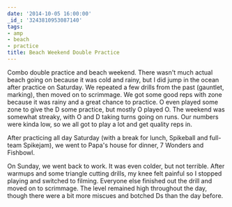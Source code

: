 ```yaml
---
date: '2014-10-05 16:00:00'
_id_: '3243810953087140'
tags:
- amp
- beach
- practice
title: Beach Weekend Double Practice
---
```


Combo double practice and beach weekend. There wasn't much actual beach going on because it was cold and rainy, but I did jump in the ocean after practice
on Saturday. We repeated a few drills from the past (gauntlet, marking), then moved on to scrimmage. We got some good reps with zone because it was rainy
and a great chance to practice. O even played some zone to give the D some practice, but mostly O played O. The weekend was somewhat streaky, with O and D
taking turns going on runs. Our numbers were kinda low, so we all got to play a lot and get quality reps in. 

After practicing all day Saturday (with a break for lunch, Spikeball and full-team Spikejam), we went to Papa's house for dinner, 7 Wonders and Fishbowl.

On Sunday, we went back to work. It was even colder, but not terrible. After warmups and some triangle cutting drills, my knee felt painful so I stopped
playing and switched to filming. Everyone else finished out the drill and moved on to scrimmage. The level remained high throughout the day, though there
were a bit more miscues and botched Ds than the day before.
